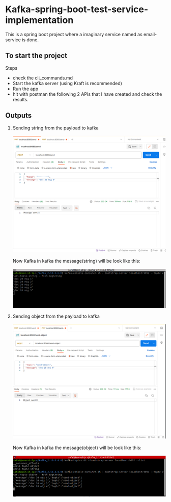 # Kafka-spring-boot-test-service-implementation

This is a spring boot project where a imaginary service named as email-service is done.

## To start the project
Steps
* check the cli_commands.md
* Start the kafka server (using Kraft is recommended)
* Run the app
* hit with postman the following 2 APIs that I have created and check the results.

## Outputs

1. Sending string from the payload to kafka<br><br>
![postman-string](outputs/postman_send_string.png)
<br><br>Now Kafka in kafka the message(string) will be look like this:<br><br>
![kafka-console-string](outputs/string_in_kafka.png)


2. Sending object from the payload to kafka<br><br>
![postman-object](outputs/postman_send_object.png)
<br><br>
Now Kafka in kafka the message(object) will be look like this:<br><br>
![kafka-console-dto](outputs/objects_in_kafka.png)

